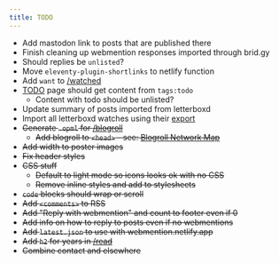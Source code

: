 ```yaml
---
title: TODO
---
```


- Add mastodon link to posts that are published there
- Finish cleaning up webmention responses imported through brid.gy
- Should replies be `unlisted`?
- Move `eleventy-plugin-shortlinks` to netlify function
- Add `want` to [/watched](/watched)
- [TODO](/todo) page should get content from `tags:todo`
  - Content with todo should be unlisted?
- Update summary of posts imported from letterboxd
- Import all letterboxd watches using their [export](https://letterboxd.com/user/exportdata)
- ~~Generate `.opml` for [/blogroll](/blogroll)~~
  - ~~Add blogroll to `<head>` - see: [Blogroll Network Map](https://alexsci.com/rss-blogroll-network/)~~
- ~~Add width to poster images~~
- ~~Fix header styles~~
- ~~CSS stuff~~
  - ~~Default to light mode so icons looks ok with no CSS~~
  - ~~Remove inline styles and add to stylesheets~~
- ~~`code` blocks should wrap or scroll~~
- ~~Add `<comments>` to RSS~~
- ~~Add "Reply with webmention" and count to footer even if 0~~
- ~~Add info on how to reply to posts even if no webmentions~~
- ~~Add `latest.json` to use with webmention.netlify.app~~
- ~~Add `h2` for years in [/read](/read)~~
- ~~Combine contact and elsewhere~~
